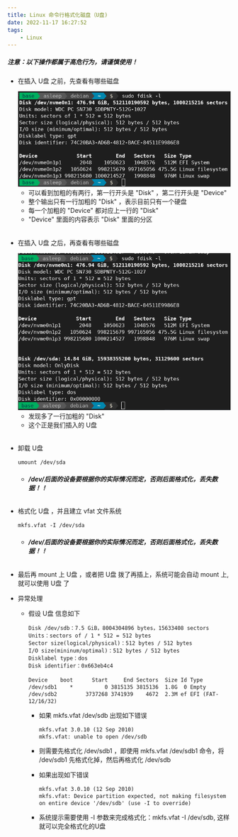 ```yaml
---
title: Linux 命令行格式化磁盘（U盘)
date: 2022-11-17 16:27:52
tags:
    - Linux
---
```


##### 注意：以下操作都属于高危行为，请谨慎使用！<!--more-->

- 在插入 U盘 之前，先查看有哪些磁盘

    <img src="../pictures/Linux 命令行格式化/2022.11.17.16.36.19.png"/>

    - 可以看到加粗的有两行，第一行开头是 "Disk" ，第二行开头是 "Device"
    - 整个输出只有一行加粗的 "Disk" ，表示目前只有一个硬盘
    - 每一个加粗的 "Device" 都对应上一行的 "Disk"
    - "Device" 里面的内容表示 "Disk" 里面的分区

###### 

- 在插入 U盘 之后，再查看有哪些磁盘

    <img src="../pictures/Linux 命令行格式化/2022.11.17.16.39.41.png"/>
    
    - 发现多了一行加粗的 "Disk"
    - 这个正是我们插入的 U盘
    
###### 
    
- 卸载 U盘

    ```
    umount /dev/sda
    ```
    
    - ##### /dev/后面的设备要根据你的实际情况而定，否则后面格式化，丢失数据！！

###### 
    
- 格式化 U盘 ，并且建立 vfat 文件系统

    ```
    mkfs.vfat -I /dev/sda
    ```
    
    - ##### /dev/后面的设备要根据你的实际情况而定，否则后面格式化，丢失数据！！

###### 

- 最后再 mount 上 U盘 ，或者把 U盘 拨了再插上，系统可能会自动 mount 上, 就可以使用 U盘 了

- 异常处理

    - 假设 U盘 信息如下
    
        ```
        Disk /dev/sdb：7.5 GiB，8004304896 bytes，15633408 sectors
        Units：sectors of / 1 * 512 = 512 bytes
        Sector size(logical/physical)：512 bytes / 512 bytes
        I/O size(mininum/optimal)：512 bytes / 512 bytes
        Disklabel type：dos
        Disk identifier：0x663eb4c4
        
        Device    boot      Start     End Sectors  Size Id Type
        /dev/sdb1    *          0 3815135 3815136  1.8G  0 Empty
        /dev/sdb2         3737268 3741939    4672  2.3M ef EFI (FAT-12/16/32)
        ```
        
        - 如果 mkfs.vfat /dev/sdb 出现如下错误
        
            ```
            mkfs.vfat 3.0.10 (12 Sep 2010)
            mkfs.vfat: unable to open /dev/sdb
            ```
        
        - 则需要先格式化 /dev/sdb1 ，即使用 mkfs.vfat /dev/sdb1 命令，将 /dev/sdb1 先格式化掉，然后再格式化 /dev/sdb
        
        - 如果出现如下错误
        
            ```
            mkfs.vfat 3.0.10 (12 Sep 2010)
            mkfs.vfat: Device partition expected, not making filesystem on entire device '/dev/sdb' (use -I to override)
            ```
            
        - 系统提示需要使用 -I 参数来完成格式化：mkfs.vfat -I /dev/sdb, 这样就可以完全格式化的U盘
        
        
        

